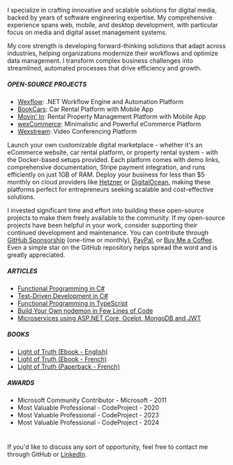 <!--<picture>
  <source media="(prefers-color-scheme: dark)" srcset="https://raw.githubusercontent.com/aelassas/aelassas/output/github-snake-dark.svg" />
  <source media="(prefers-color-scheme: light)" srcset="https://raw.githubusercontent.com/aelassas/aelassas/output/github-snake.svg" />
  <img alt="github-snake" src="https://raw.githubusercontent.com/aelassas/aelassas/output/github-snake.svg" />
</picture>-->

I specialize in crafting innovative and scalable solutions for digital media, backed by years of software engineering expertise. My comprehensive experience spans web, mobile, and desktop development, with particular focus on media and digital asset management systems.

My core strength is developing forward-thinking solutions that adapt across industries, helping organizations modernize their workflows and optimize data management. I transform complex business challenges into streamlined, automated processes that drive efficiency and growth.

##### OPEN-SOURCE PROJECTS
* [Wexflow](https://github.com/aelassas/wexflow): .NET Workflow Engine and Automation Platform
* [BookCars](https://github.com/aelassas/bookcars): Car Rental Platform with Mobile App
* [Movin' In](https://github.com/aelassas/movinin): Rental Property Management Platform with Mobile App
* [wexCommerce](https://github.com/aelassas/wexcommerce): Minimalistic and Powerful eCommerce Platform
* [Wexstream](https://github.com/aelassas/wexstream): Video Conferencing Platform

Launch your own customizable digital marketplace - whether it's an eCommerce website, car rental platform, or property rental system - with the Docker-based setups provided. Each platform comes with demo links, comprehensive documentation, Stripe payment integration, and runs efficiently on just 1GB of RAM. Deploy your business for less than $5 monthly on cloud providers like [Hetzner](https://www.hetzner.com/cloud/) or [DigitalOcean](https://www.digitalocean.com/pricing/droplets), making these platforms perfect for entrepreneurs seeking scalable and cost-effective solutions.

I invested significant time and effort into building these open-source projects to make them freely available to the community. If my open-source projects have been helpful in your work, consider supporting their continued development and maintenance. You can contribute through [GitHub Sponsorship](https://github.com/sponsors/aelassas) (one-time or monthly), [PayPal](https://www.paypal.me/aelassaspp), or [Buy Me a Coffee](https://buymeacoffee.com/aelassas). Even a simple star on the GitHub repository helps spread the word and is greatly appreciated.

##### ARTICLES
* [Functional Programming in C#](https://github.com/aelassas/functional-cs)
* [Test-Driven Development in C#](https://github.com/aelassas/tdd)
* [Functional Programming in TypeScript](https://github.com/aelassas/functional-ts)
* [Build Your Own nodemon in Few Lines of Code](https://github.com/aelassas/watcher)
* [Microservices using ASP.NET Core, Ocelot, MongoDB and JWT](https://github.com/aelassas/microservices)

##### BOOKS
* [Light of Truth (Ebook - English)](https://www.buymeacoffee.com/aelassas/e/233722)
* [Light of Truth (Ebook - French)](https://www.buymeacoffee.com/aelassas/e/233726)
* [Light of Truth (Paperback - French)](https://www.amazon.com/Lumieres-Verites-El-Assas-Akram/dp/2414299002)

##### AWARDS
* Microsoft Community Contributor - Microsoft - 2011
* Most Valuable Professional - CodeProject - 2020
* Most Valuable Professional - CodeProject - 2023
* Most Valuable Professional - CodeProject - 2024

#
If you'd like to discuss any sort of opportunity, feel free to contact me through GitHub or [LinkedIn](https://www.linkedin.com/in/aelassas/).
